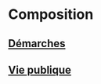 <!-- ![phi](../_aux/phi-strip.png) -->

# Composition

## [Démarches](./demarches)
## [Vie publique](./vp)
